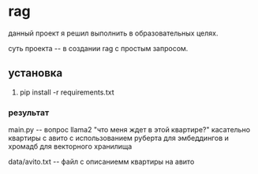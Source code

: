 # rag
данный проект я решил выполнить в образовательных целях.

суть проекта -- в создании rag с простым запросом.

## установка
1. pip install -r requirements.txt

### результат
main.py -- вопрос llama2 "что меня ждет в этой квартире?" касательно квартиры с авито с использованием руберта для эмбеддингов и хромадб для векторного хранилища

data/avito.txt -- файл с описаниемм квартиры на авито


